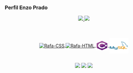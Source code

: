 ### Perfil Enzo Prado
<div align="center">
  <a href="https://github.com/Enzogpr">
  <img height="160em" src="https://github-readme-stats.vercel.app/api?username=Enzogpr&show_icons=true&theme=radical&include_all_commits=true&count_private=false"/>
  <img height="160em" src="https://github-readme-stats.vercel.app/api/top-langs/?username=Enzogpr&layout=compact&langs_count=7&theme=radical"/>
</div>
</div><br><br>
  <div align="center"> 

<div style="display: inline_block"><br>
    <img align="center" alt="Rafa-CSS" height="30" width="40" src="https://github.com/benc-uk/icon-collection/blob/e33ee714d05a24a81cf6ccd967ef34b22cb77e65/logos/microsoft-sq-1.svg">
  <img align="center" alt="Rafa-HTML" height="30" width="40" src="https://github.com/microsoft/PowerBI-Icons/blob/2bf1c982fb24528eee1559a96a25eb534c175cfd/SVG/Power-BI.svg">
  <img align="center" alt="Rafa-Csharp" height="30" width="40" src="https://raw.githubusercontent.com/devicons/devicon/master/icons/csharp/csharp-original.svg">
   <img align="center" alt="Rafa-Csharp" height="50" width="60" src="https://github.com/devicons/devicon/blob/55609aa5bd817ff167afce0d965585c92040787a/icons/mysql/mysql-original-wordmark.svg">

</div>
  
  ##
 
<div> 
  <a href="https://instagram.com/enzo_g_prado?igshid=NTc4MTIwNjQ2YQ==" target="_blank"><img src="https://img.shields.io/badge/-Instagram-%23E4405F?style=for-the-badge&logo=instagram&logoColor=white" target="_blank"></a>
  <a href = "enzogonzagap@gmail.com"><img src="https://img.shields.io/badge/-Gmail-%23333?style=for-the-badge&logo=gmail&logoColor=white" target="_blank"></a>
  <a href="https://www.linkedin.com/in/enzo-gonzaga-6b0458176/" target="_blank"><img src="https://img.shields.io/badge/-LinkedIn-%230077B5?style=for-the-badge&logo=linkedin&logoColor=white" target="_blank"></a> 
  
  
</div>
